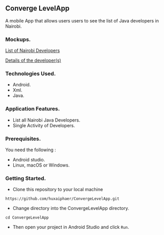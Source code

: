 ## Converge LevelApp

A mobile App that allows users users to see the list of Java  developers in Nairobi.

### Mockups.

[List of Nairobi Developers](https://github.com/huxaiphaer/ConvergeLevelApp/blob/develop/mockups/list_developers_mockup.png)

[Details of the developer(s)](https://github.com/huxaiphaer/ConvergeLevelApp/blob/develop/mockups/mock_up1.png)

### Technologies Used.
* Android.
* Xml.
* Java.

### Application Features.
* List all Nairobi Java Developers.
* Single Activity of Developers.

### Prerequisites.

You need the following :

* Android studio.
* Linux, macOS or Windows.

### Getting Started.

* Clone this repository to your local machine

 `https://github.com/huxaiphaer/ConvergeLevelApp.git`

* Change directory into the ConvergeLevelApp directory.

 `cd ConvergeLevelApp`

* Then open your project in Android Studio and click `Run`.

